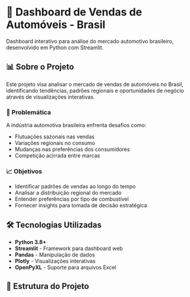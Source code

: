 # 🚗 Dashboard de Vendas de Automóveis - Brasil

Dashboard interativo para análise do mercado automotivo brasileiro, desenvolvido em Python com Streamlit.

## 📊 Sobre o Projeto

Este projeto visa analisar o mercado de vendas de automóveis no Brasil, identificando tendências, padrões regionais e oportunidades de negócio através de visualizações interativas.

### 🎯 Problemática

A indústria automotiva brasileira enfrenta desafios como:
- Flutuações sazonais nas vendas
- Variações regionais no consumo
- Mudanças nas preferências dos consumidores
- Competição acirrada entre marcas

### 📈 Objetivos

- Identificar padrões de vendas ao longo do tempo
- Analisar a distribuição regional do mercado
- Entender preferências por tipo de combustível
- Fornecer insights para tomada de decisão estratégica

## 🛠️ Tecnologias Utilizadas

- **Python 3.8+**
- **Streamlit** - Framework para dashboard web
- **Pandas** - Manipulação de dados
- **Plotly** - Visualizações interativas
- **OpenPyXL** - Suporte para arquivos Excel

## 📁 Estrutura do Projeto
